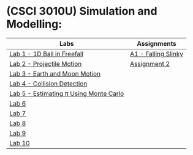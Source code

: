 # (CSCI 3010U) Simulation and Modelling:
Labs                          | Assignments
------------------------------|-----------------------------------
[Lab 1 - 1D Ball in Freefall](lab/Lab1/) | [A1 - Falling Slinky](ass/A1/)  
[Lab 2 - Projectile Motion](lab/Lab2/) | [Assignment 2](ass/A2/)  
[Lab 3 - Earth and Moon Motion](lab/Lab3/) |
[Lab 4 - Collision Detection](lab/Lab4/) |
[Lab 5 - Estimating π Using Monte Carlo](lab/Lab5/) |
[Lab 6](lab/Lab6/) |
[Lab 7](lab/Lab7/) |
[Lab 8](lab/Lab8/) |
[Lab 9](lab/Lab9/) |
[Lab 10](lab/Lab10/)  |  

